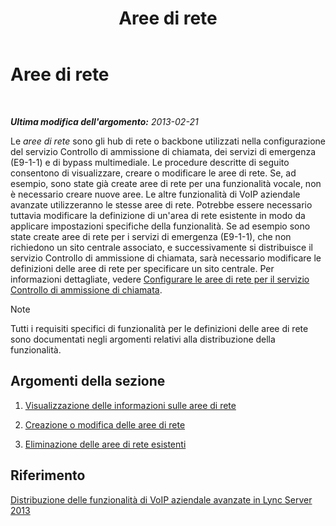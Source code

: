 ﻿---
title: Aree di rete
TOCTitle: Aree di rete
ms:assetid: 1818e9d2-bbb7-420a-93ea-4c3da3a55ad3
ms:mtpsurl: https://technet.microsoft.com/it-it/library/JJ687979(v=OCS.15)
ms:contentKeyID: 49887459
ms.date: 08/24/2015
mtps_version: v=OCS.15
ms.translationtype: HT
---

# Aree di rete

 

_**Ultima modifica dell'argomento:** 2013-02-21_

Le *aree di rete* sono gli hub di rete o backbone utilizzati nella configurazione del servizio Controllo di ammissione di chiamata, dei servizi di emergenza (E9-1-1) e di bypass multimediale. Le procedure descritte di seguito consentono di visualizzare, creare o modificare le aree di rete. Se, ad esempio, sono state già create aree di rete per una funzionalità vocale, non è necessario creare nuove aree. Le altre funzionalità di VoIP aziendale avanzate utilizzeranno le stesse aree di rete. Potrebbe essere necessario tuttavia modificare la definizione di un'area di rete esistente in modo da applicare impostazioni specifiche della funzionalità. Se ad esempio sono state create aree di rete per i servizi di emergenza (E9-1-1), che non richiedono un sito centrale associato, e successivamente si distribuisce il servizio Controllo di ammissione di chiamata, sarà necessario modificare le definizioni delle aree di rete per specificare un sito centrale. Per informazioni dettagliate, vedere [Configurare le aree di rete per il servizio Controllo di ammissione di chiamata](lync-server-2013-configure-network-regions-for-cac.md).


> [!NOTE]
> Tutti i requisiti specifici di funzionalità per le definizioni delle aree di rete sono documentati negli argomenti relativi alla distribuzione della funzionalità.



## Argomenti della sezione

1.  [Visualizzazione delle informazioni sulle aree di rete](lync-server-2013-viewing-network-region-information.md)

2.  [Creazione o modifica delle aree di rete](lync-server-2013-creating-or-modifying-network-regions.md)

3.  [Eliminazione delle aree di rete esistenti](lync-server-2013-deleting-existing-network-regions.md)

## Riferimento

[Distribuzione delle funzionalità di VoIP aziendale avanzate in Lync Server 2013](lync-server-2013-deploying-advanced-enterprise-voice-features.md)

